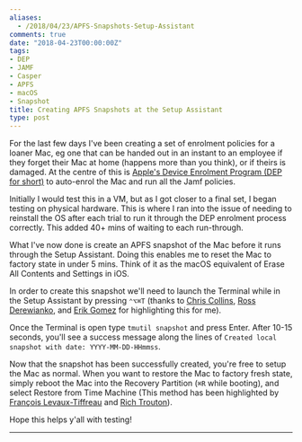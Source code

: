 ```yaml
---
aliases:
  - /2018/04/23/APFS-Snapshots-Setup-Assistant
comments: true
date: "2018-04-23T00:00:00Z"
tags:
- DEP
- JAMF
- Casper
- APFS
- macOS
- Snapshot
title: Creating APFS Snapshots at the Setup Assistant
type: post
---
```


For the last few days I've been creating a set of enrolment policies for a loaner Mac, eg one that can be handed out in an instant to an employee if they forget their Mac at home (happens more than you think), or if theirs is damaged. <!--more-->At the centre of this is [Apple's Device Enrolment Program (DEP for short)][6] to auto-enrol the Mac and run all the Jamf policies.


Initially I would test this in a VM, but as I got closer to a final set, I began testing on physical hardware. This is where I ran into the issue of needing to reinstall the OS after each trial to run it through the DEP enrolment process correctly. This added 40+ mins of waiting to each run-through.

What I've now done is create an APFS snapshot of the Mac before it runs through the Setup Assistant. Doing this enables me to reset the Mac to factory state in under 5 mins. Think of it as the macOS equivalent of Erase All Contents and Settings in iOS.

In order to create this snapshot we'll need to launch the Terminal while in the Setup Assistant by pressing `⌃⌥⌘T` (thanks to [Chris Collins][1], [Ross Derewianko][2], and [Erik Gomez][3] for highlighting this for me).

Once the Terminal is open type `tmutil snapshot` and press Enter. After 10-15 seconds, you'll see a success message along the lines of `Created local snapshot with date: YYYY-MM-DD-HHmmss`.

Now that the snapshot has been successfully created, you're free to setup the Mac as normal. When you want to restore the Mac to factory fresh state, simply reboot the Mac into the Recovery Partition (`⌘R` while booting), and select Restore from Time Machine (This method has been highlighted by [François Levaux-Tiffreau][4] and [Rich Trouton][5]).

Hope this helps y'all with testing!

---

[1]:https://chris-collins.io/2018/03/15/Using-Terminal-At-macOS-Setup-Assistant/
[2]:https://www.rderewianko.com/mind-blown-run/
[3]:https://blog.eriknicolasgomez.com/2018/03/26/macOS-testing-tricks-reusing-base-images-and-obtaining-a-root-shell-prior-to-SetupAssistant-with-LanguageChooser/
[4]:https://maclovin.org/blog-native/2017/restoring-from-a-snapshot-with-apfs
[5]:https://derflounder.wordpress.com/2017/11/02/apple-software-updates-creating-apfs-snapshots-on-macos-high-sierra/
[6]:https://www.apple.com/business/dep/

